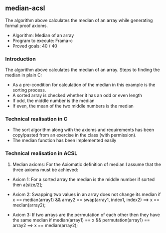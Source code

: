 ## median-acsl
The algorithm above calculates the median of an array while generating formal proof axioms.

- Algorithm: Median of an array
- Program to execute: Frama-c
- Proved goals:   40 / 40

### Introduction
The algorithm above calculates the median of an array. Steps to finding the median in plain C:
- As a pre-condition for calculation of the median in this example is the sorting process.
- A sorted array is checked whether it has an odd or even length
- If odd, the middle number is the median
- If even, the mean of the two middle numbers is the median

### Technical realisation in C
- The sort algorithm along with the axioms and requirements has been copy/pasted from an exercise in the class (with permission).
- The median function has been implemented easily

### Technical realisation in ACSL
1. Median axioms:
For the Axiomatic definition of median I assume that the three axioms must be achieved:

- Axiom 1: For a sorted array the median is the middle number
if sorted then a[size/2];

- Axiom 2: Swapping two values in an array does not change its median
if x == median(array1) && array2 == swap(array1, index1, index2) ==> x == median(array2);

- Axiom 3: If two arrays are the permutation of each other then they have the same median
if median(array1) == x && permutation(array1) == array2 ==> x == median(array2);
